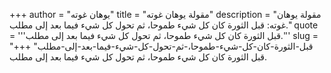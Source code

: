 +++
author = "يوهان غوته"
title = "مقولة يوهان غوته"
description = "مقولة يوهان غوته: قبل الثورة كان كل شيء طموحا، ثم تحول كل شيء فيما بعد إلى مطلب."
quote = '''قبل الثورة كان كل شيء طموحا، ثم تحول كل شيء فيما بعد إلى مطلب.'''
slug = "قبل-الثورة-كان-كل-شيء-طموحا،-ثم-تحول-كل-شيء-فيما-بعد-إلى-مطلب"
+++
قبل الثورة كان كل شيء طموحا، ثم تحول كل شيء فيما بعد إلى مطلب.
